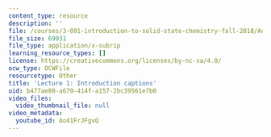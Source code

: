 ```yaml
---
content_type: resource
description: ''
file: /courses/3-091-introduction-to-solid-state-chemistry-fall-2018/Ao41FrJFgvQ_captions.webvtt
file_size: 69931
file_type: application/x-subrip
learning_resource_types: []
license: https://creativecommons.org/licenses/by-nc-sa/4.0/
ocw_type: OCWFile
resourcetype: Other
title: 'Lecture 1: Introduction captions'
uid: b477ae80-a679-414f-a157-2bc39561e7b0
video_files:
  video_thumbnail_file: null
video_metadata:
  youtube_id: Ao41FrJFgvQ
---
```

